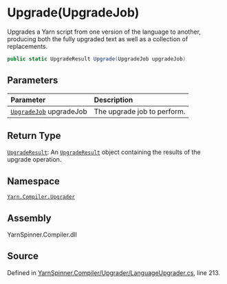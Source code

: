 # Upgrade\(UpgradeJob\)

Upgrades a Yarn script from one version of the language to another, producing both the fully upgraded text as well as a collection of replacements.

```csharp
public static UpgradeResult Upgrade(UpgradeJob upgradeJob)
```

## Parameters

| Parameter | Description |
| :--- | :--- |
| [`UpgradeJob`](../upgradejob/) upgradeJob | The upgrade job to perform. |

## Return Type

[`UpgradeResult`](../upgraderesult/): An [`UpgradeResult`](../upgraderesult/) object containing the results of the upgrade operation.

## Namespace

[`Yarn.Compiler.Upgrader`](../)

## Assembly

YarnSpinner.Compiler.dll

## Source

Defined in [YarnSpinner.Compiler/Upgrader/LanguageUpgrader.cs](https://github.com/YarnSpinnerTool/YarnSpinner//blob/develop/YarnSpinner.Compiler/Upgrader/LanguageUpgrader.cs#L213), line 213.

